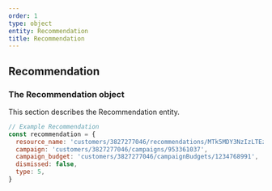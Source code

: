 ```yaml
---
order: 1
type: object
entity: Recommendation
title: Recommendation
---
```


## Recommendation

### The Recommendation object

This section describes the Recommendation entity.

```javascript
// Example Recommendation
const recommendation = {
  resource_name: 'customers/3827277046/recommendations/MTk5MDY3NzIzLTEzNi0xNTU1OTYzMjEyNTk5LSs5NTMzNjEwMzc',
  campaign: 'customers/3827277046/campaigns/953361037',
  campaign_budget: 'customers/3827277046/campaignBudgets/1234768991',
  dismissed: false,
  type: 5,
}
```
